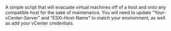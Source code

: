 A simple script that will evacuate virtual machines off of a host and onto any compatible host for the sake of maintenance. You will need to update "Your-vCenter-Server" and "ESXi-Host-Name" to match your environment, as well as add your vCenter credentials.

